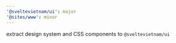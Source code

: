 ```yaml
---
'@sveltevietnam/ui': major
'@sites/www': minor
---
```


extract design system and CSS components to `@sveltevietnam/ui`
